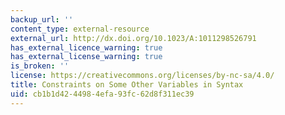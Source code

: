 ```yaml
---
backup_url: ''
content_type: external-resource
external_url: http://dx.doi.org/10.1023/A:1011298526791
has_external_licence_warning: true
has_external_license_warning: true
is_broken: ''
license: https://creativecommons.org/licenses/by-nc-sa/4.0/
title: Constraints on Some Other Variables in Syntax
uid: cb1b1d42-4498-4efa-93fc-62d8f311ec39
---
```

